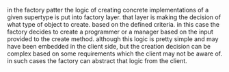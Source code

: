  in the factory patter the logic of creating concrete implementations of a given supertype is put into factory layer. 
 that layer is making the decision of what type of object to create. based on the defined criteria. 
 in this case the factory decides to create a programmer or a manager based on the input provided to the create method.
 although this logic is pretty simple and may have been embedded in the client side, 
 but the creation decision can be complex based on some requirements which the client may not be aware of.
 in such cases the factory can abstract that logic from the client. 
